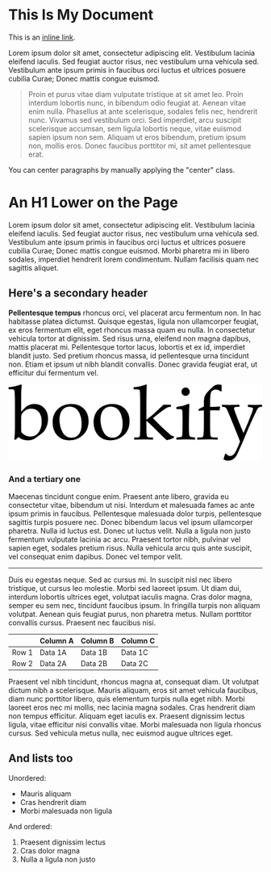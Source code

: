 # This Is My Document

This is an <a href="http://zombo.com">inline link</a>.

Lorem ipsum dolor sit amet, consectetur adipiscing elit. Vestibulum lacinia eleifend iaculis. Sed feugiat auctor risus, nec vestibulum urna vehicula sed. Vestibulum ante ipsum primis in faucibus orci luctus et ultrices posuere cubilia Curae; Donec mattis congue euismod.

> Proin et purus vitae diam vulputate tristique at sit amet leo. Proin interdum lobortis nunc, in bibendum odio feugiat at. Aenean vitae enim nulla. Phasellus at ante scelerisque, sodales felis nec, hendrerit nunc. Vivamus sed vestibulum orci. Sed imperdiet, arcu suscipit scelerisque accumsan, sem ligula lobortis neque, vitae euismod sapien ipsum non sem. Aliquam ut eros bibendum, pretium ipsum non, mollis eros. Donec faucibus porttitor mi, sit amet pellentesque erat.

<p class="center">
  You can center paragraphs by manually applying the "center" class.
</p>

# An H1 Lower on the Page

Lorem ipsum dolor sit amet, consectetur adipiscing elit. Vestibulum lacinia eleifend iaculis. Sed feugiat auctor risus, nec vestibulum urna vehicula sed. Vestibulum ante ipsum primis in faucibus orci luctus et ultrices posuere cubilia Curae; Donec mattis congue euismod. Morbi pharetra mi in libero sodales, imperdiet hendrerit lorem condimentum. Nullam facilisis quam nec sagittis aliquet.

## Here's a secondary header

**Pellentesque tempus** rhoncus orci, vel placerat arcu fermentum non. In hac habitasse platea dictumst. Quisque egestas, ligula non ullamcorper feugiat, ex eros fermentum elit, eget rhoncus massa quam eu nulla. In consectetur vehicula tortor at dignissim. Sed risus urna, eleifend non magna dapibus, mattis placerat mi. Pellentesque tortor lacus, lobortis et ex id, imperdiet blandit justo. Sed pretium rhoncus massa, id pellentesque urna tincidunt non. Etiam et ipsum ut nibh blandit convallis. Donec gravida feugiat erat, ut efficitur dui fermentum vel.

<img src="img/bookify.png">

<div class="section-break"></div>

### And a tertiary one

Maecenas tincidunt congue enim. Praesent ante libero, gravida eu consectetur vitae, bibendum ut nisi. Interdum et malesuada fames ac ante ipsum primis in faucibus. Pellentesque malesuada dolor turpis, pellentesque sagittis turpis posuere nec. Donec bibendum lacus vel ipsum ullamcorper pharetra. Nulla id luctus est. Donec ut luctus velit. Nulla a ligula non justo fermentum vulputate lacinia ac arcu. Praesent tortor nibh, pulvinar vel sapien eget, sodales pretium risus. Nulla vehicula arcu quis ante suscipit, vel consequat enim dapibus. Donec vel tempor velit.

----

Duis eu egestas neque. Sed ac cursus mi. In suscipit nisl nec libero tristique, ut cursus leo molestie. Morbi sed laoreet ipsum. Ut diam dui, interdum lobortis ultrices eget, volutpat iaculis magna. Cras dolor magna, semper eu sem nec, tincidunt faucibus ipsum. In fringilla turpis non aliquam volutpat. Aenean quis feugiat purus, non pharetra metus. Nullam porttitor convallis cursus. Praesent nec faucibus nisi.

|       | Column A | Column B | Column C |
| ----- | -------- | -------- | -------- |
| Row 1 | Data 1A  | Data 1B  | Data 1C  |
| Row 2 | Data 2A  | Data 2B  | Data 2C  |

Praesent vel nibh tincidunt, rhoncus magna at, consequat diam. Ut volutpat dictum nibh a scelerisque. Mauris aliquam, eros sit amet vehicula faucibus, diam nunc porttitor libero, quis elementum turpis nulla eget nibh. Morbi laoreet eros nec mi mollis, nec lacinia magna sodales. Cras hendrerit diam non tempus efficitur. Aliquam eget iaculis ex. Praesent dignissim lectus ligula, vitae efficitur nisi convallis vitae. Morbi malesuada non ligula rhoncus cursus. Sed vehicula metus nulla, nec euismod augue ultrices eget.

## And lists too

Unordered:

* Mauris aliquam
* Cras hendrerit diam
* Morbi malesuada non ligula

And ordered:

1. Praesent dignissim lectus
2. Cras dolor magna
3. Nulla a ligula non justo

